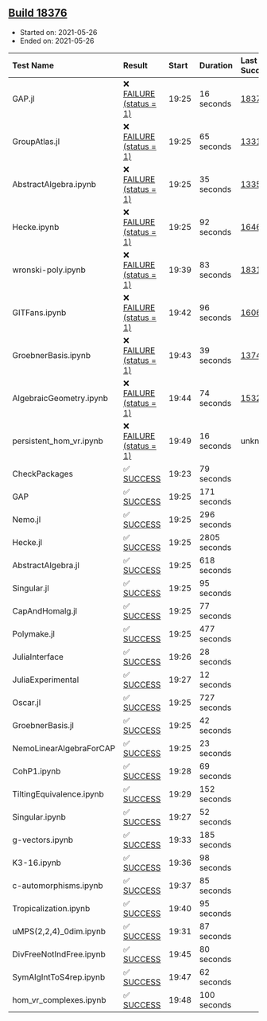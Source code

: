 ## [Build 18376](https://oscarci.mathematik.uni-kl.de/job/oscar/18376/)

* Started on: 2021-05-26
* Ended on: 2021-05-26

| Test Name    | Result | Start | Duration | Last Success | First Failure |
|:-------------|:-------|:------|:---------|:-------------|:--------------|
| GAP.jl | ❌ [FAILURE (status = 1)](https://oscarci.mathematik.uni-kl.de/job/oscar/18376/artifact/logs/build-18376/GAP.jl.log) | 19:25 | 16 seconds | [18375](https://oscarci.mathematik.uni-kl.de/job/oscar/18375/) | [18376](https://oscarci.mathematik.uni-kl.de/job/oscar/18376/) |
| GroupAtlas.jl | ❌ [FAILURE (status = 1)](https://oscarci.mathematik.uni-kl.de/job/oscar/18376/artifact/logs/build-18376/GroupAtlas.jl.log) | 19:25 | 65 seconds | [13311](https://oscarci.mathematik.uni-kl.de/job/oscar/13311/) | [13312](https://oscarci.mathematik.uni-kl.de/job/oscar/13312/) |
| AbstractAlgebra.ipynb | ❌ [FAILURE (status = 1)](https://oscarci.mathematik.uni-kl.de/job/oscar/18376/artifact/logs/build-18376/AbstractAlgebra.ipynb.log) | 19:25 | 35 seconds | [13355](https://oscarci.mathematik.uni-kl.de/job/oscar/13355/) | [13356](https://oscarci.mathematik.uni-kl.de/job/oscar/13356/) |
| Hecke.ipynb | ❌ [FAILURE (status = 1)](https://oscarci.mathematik.uni-kl.de/job/oscar/18376/artifact/logs/build-18376/Hecke.ipynb.log) | 19:25 | 92 seconds | [16463](https://oscarci.mathematik.uni-kl.de/job/oscar/16463/) | [16464](https://oscarci.mathematik.uni-kl.de/job/oscar/16464/) |
| wronski-poly.ipynb | ❌ [FAILURE (status = 1)](https://oscarci.mathematik.uni-kl.de/job/oscar/18376/artifact/logs/build-18376/wronski-poly.ipynb.log) | 19:39 | 83 seconds | [18314](https://oscarci.mathematik.uni-kl.de/job/oscar/18314/) | [18315](https://oscarci.mathematik.uni-kl.de/job/oscar/18315/) |
| GITFans.ipynb | ❌ [FAILURE (status = 1)](https://oscarci.mathematik.uni-kl.de/job/oscar/18376/artifact/logs/build-18376/GITFans.ipynb.log) | 19:42 | 96 seconds | [16068](https://oscarci.mathematik.uni-kl.de/job/oscar/16068/) | [16069](https://oscarci.mathematik.uni-kl.de/job/oscar/16069/) |
| GroebnerBasis.ipynb | ❌ [FAILURE (status = 1)](https://oscarci.mathematik.uni-kl.de/job/oscar/18376/artifact/logs/build-18376/GroebnerBasis.ipynb.log) | 19:43 | 39 seconds | [13748](https://oscarci.mathematik.uni-kl.de/job/oscar/13748/) | [13749](https://oscarci.mathematik.uni-kl.de/job/oscar/13749/) |
| AlgebraicGeometry.ipynb | ❌ [FAILURE (status = 1)](https://oscarci.mathematik.uni-kl.de/job/oscar/18376/artifact/logs/build-18376/AlgebraicGeometry.ipynb.log) | 19:44 | 74 seconds | [15322](https://oscarci.mathematik.uni-kl.de/job/oscar/15322/) | [15323](https://oscarci.mathematik.uni-kl.de/job/oscar/15323/) |
| persistent_hom_vr.ipynb | ❌ [FAILURE (status = 1)](https://oscarci.mathematik.uni-kl.de/job/oscar/18376/artifact/logs/build-18376/persistent_hom_vr.ipynb.log) | 19:49 | 16 seconds | unknown | unknown |
| CheckPackages | ✅ [SUCCESS](https://oscarci.mathematik.uni-kl.de/job/oscar/18376/artifact/logs/build-18376/CheckPackages.log) | 19:23 | 79 seconds |  |  |
| GAP | ✅ [SUCCESS](https://oscarci.mathematik.uni-kl.de/job/oscar/18376/artifact/logs/build-18376/GAP.log) | 19:25 | 171 seconds |  |  |
| Nemo.jl | ✅ [SUCCESS](https://oscarci.mathematik.uni-kl.de/job/oscar/18376/artifact/logs/build-18376/Nemo.jl.log) | 19:25 | 296 seconds |  |  |
| Hecke.jl | ✅ [SUCCESS](https://oscarci.mathematik.uni-kl.de/job/oscar/18376/artifact/logs/build-18376/Hecke.jl.log) | 19:25 | 2805 seconds |  |  |
| AbstractAlgebra.jl | ✅ [SUCCESS](https://oscarci.mathematik.uni-kl.de/job/oscar/18376/artifact/logs/build-18376/AbstractAlgebra.jl.log) | 19:25 | 618 seconds |  |  |
| Singular.jl | ✅ [SUCCESS](https://oscarci.mathematik.uni-kl.de/job/oscar/18376/artifact/logs/build-18376/Singular.jl.log) | 19:25 | 95 seconds |  |  |
| CapAndHomalg.jl | ✅ [SUCCESS](https://oscarci.mathematik.uni-kl.de/job/oscar/18376/artifact/logs/build-18376/CapAndHomalg.jl.log) | 19:25 | 77 seconds |  |  |
| Polymake.jl | ✅ [SUCCESS](https://oscarci.mathematik.uni-kl.de/job/oscar/18376/artifact/logs/build-18376/Polymake.jl.log) | 19:25 | 477 seconds |  |  |
| JuliaInterface | ✅ [SUCCESS](https://oscarci.mathematik.uni-kl.de/job/oscar/18376/artifact/logs/build-18376/JuliaInterface.log) | 19:26 | 28 seconds |  |  |
| JuliaExperimental | ✅ [SUCCESS](https://oscarci.mathematik.uni-kl.de/job/oscar/18376/artifact/logs/build-18376/JuliaExperimental.log) | 19:27 | 12 seconds |  |  |
| Oscar.jl | ✅ [SUCCESS](https://oscarci.mathematik.uni-kl.de/job/oscar/18376/artifact/logs/build-18376/Oscar.jl.log) | 19:25 | 727 seconds |  |  |
| GroebnerBasis.jl | ✅ [SUCCESS](https://oscarci.mathematik.uni-kl.de/job/oscar/18376/artifact/logs/build-18376/GroebnerBasis.jl.log) | 19:25 | 42 seconds |  |  |
| NemoLinearAlgebraForCAP | ✅ [SUCCESS](https://oscarci.mathematik.uni-kl.de/job/oscar/18376/artifact/logs/build-18376/NemoLinearAlgebraForCAP.log) | 19:25 | 23 seconds |  |  |
| CohP1.ipynb | ✅ [SUCCESS](https://oscarci.mathematik.uni-kl.de/job/oscar/18376/artifact/logs/build-18376/CohP1.ipynb.log) | 19:28 | 69 seconds |  |  |
| TiltingEquivalence.ipynb | ✅ [SUCCESS](https://oscarci.mathematik.uni-kl.de/job/oscar/18376/artifact/logs/build-18376/TiltingEquivalence.ipynb.log) | 19:29 | 152 seconds |  |  |
| Singular.ipynb | ✅ [SUCCESS](https://oscarci.mathematik.uni-kl.de/job/oscar/18376/artifact/logs/build-18376/Singular.ipynb.log) | 19:27 | 52 seconds |  |  |
| g-vectors.ipynb | ✅ [SUCCESS](https://oscarci.mathematik.uni-kl.de/job/oscar/18376/artifact/logs/build-18376/g-vectors.ipynb.log) | 19:33 | 185 seconds |  |  |
| K3-16.ipynb | ✅ [SUCCESS](https://oscarci.mathematik.uni-kl.de/job/oscar/18376/artifact/logs/build-18376/K3-16.ipynb.log) | 19:36 | 98 seconds |  |  |
| c-automorphisms.ipynb | ✅ [SUCCESS](https://oscarci.mathematik.uni-kl.de/job/oscar/18376/artifact/logs/build-18376/c-automorphisms.ipynb.log) | 19:37 | 85 seconds |  |  |
| Tropicalization.ipynb | ✅ [SUCCESS](https://oscarci.mathematik.uni-kl.de/job/oscar/18376/artifact/logs/build-18376/Tropicalization.ipynb.log) | 19:40 | 95 seconds |  |  |
| uMPS(2,2,4)_0dim.ipynb | ✅ [SUCCESS](https://oscarci.mathematik.uni-kl.de/job/oscar/18376/artifact/logs/build-18376/uMPS-2-2-4-_0dim.ipynb.log) | 19:31 | 87 seconds |  |  |
| DivFreeNotIndFree.ipynb | ✅ [SUCCESS](https://oscarci.mathematik.uni-kl.de/job/oscar/18376/artifact/logs/build-18376/DivFreeNotIndFree.ipynb.log) | 19:45 | 80 seconds |  |  |
| SymAlgIntToS4rep.ipynb | ✅ [SUCCESS](https://oscarci.mathematik.uni-kl.de/job/oscar/18376/artifact/logs/build-18376/SymAlgIntToS4rep.ipynb.log) | 19:47 | 62 seconds |  |  |
| hom_vr_complexes.ipynb | ✅ [SUCCESS](https://oscarci.mathematik.uni-kl.de/job/oscar/18376/artifact/logs/build-18376/hom_vr_complexes.ipynb.log) | 19:48 | 100 seconds |  |  |
